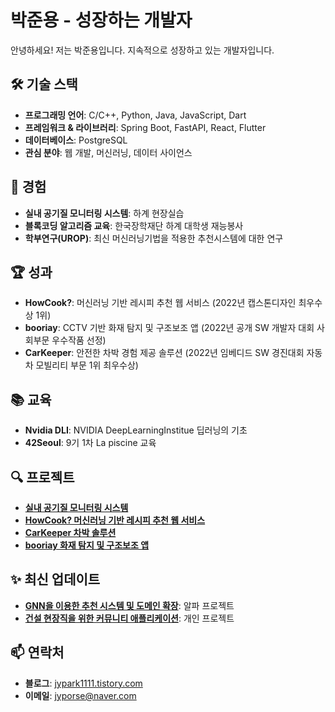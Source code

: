 # 박준용 - 성장하는 개발자

안녕하세요! 저는 박준용입니다. 지속적으로 성장하고 있는 개발자입니다.

## 🛠️ 기술 스택
- **프로그래밍 언어**: C/C++, Python, Java, JavaScript, Dart
- **프레임워크 & 라이브러리**: Spring Boot, FastAPI, React, Flutter
- **데이터베이스**: PostgreSQL
- **관심 분야**: 웹 개발, 머신러닝, 데이터 사이언스

## 💼 경험
- **실내 공기질 모니터링 시스템**: 하계 현장실습
- **블록코딩 알고리즘 교육**: 한국장학재단 하계 대학생 재능봉사
- **학부연구(UROP)**: 최신 머신러닝기법을 적용한 추천시스템에 대한 연구

## 🏆 성과
- **HowCook?**: 머신러닝 기반 레시피 추천 웹 서비스 (2022년 캡스톤디자인 최우수상 1위)
- **booriay**: CCTV 기반 화재 탐지 및 구조보조 앱 (2022년 공개 SW 개발자 대회 사회부문 우수작품 선정)
- **CarKeeper**: 안전한 차박 경험 제공 솔루션 (2022년 임베디드 SW 경진대회 자동차 모빌리티 부문 1위 최우수상)

## 📚 교육
- **Nvidia DLI**: NVIDIA DeepLearningInstitue 딥러닝의 기초
- **42Seoul**: 9기 1차 La piscine 교육

## 🔍 프로젝트
- **[실내 공기질 모니터링 시스템](https://github.com/junyong1111/Air-Quality-KMU)**
- **[HowCook? 머신러닝 기반 레시피 추천 웹 서비스](https://github.com/kookmin-sw/capstone-2022-10)**
- **[CarKeeper 차박 솔루션](https://github.com/KOBOTBOARD-11/2022ESWContest_mobility_6017)**
- **[booriay 화재 탐지 및 구조보조 앱](https://github.com/KOBOTBOARD-11/OSS_2022)**

## ✨ 최신 업데이트

- **[GNN을 이용한 추천 시스템 및 도메인 확장](https://github.com/junyong1111/AlphaProject-GNN)**: 알파 프로젝트
- **[건설 현장직을 위한 커뮤니티 애플리케이션](https://github.com/No-MLife/Life)**: 개인 프로젝트

## 📫 연락처
- **블로그**: [jypark1111.tistory.com](https://jypark1111.tistory.com)
- **이메일**: [jyporse@naver.com](jyporse@naver.com)
